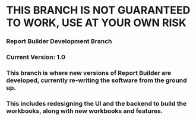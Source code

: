 # THIS BRANCH IS NOT GUARANTEED TO WORK, USE AT YOUR OWN RISK
### Report Builder Development Branch
### Current Version: 1.0 

### This branch is where new versions of Report Builder are developed, currently re-writing the software from the ground up.
### This includes redesigning the UI and the backend to build the workbooks, along with new workbooks and features.
